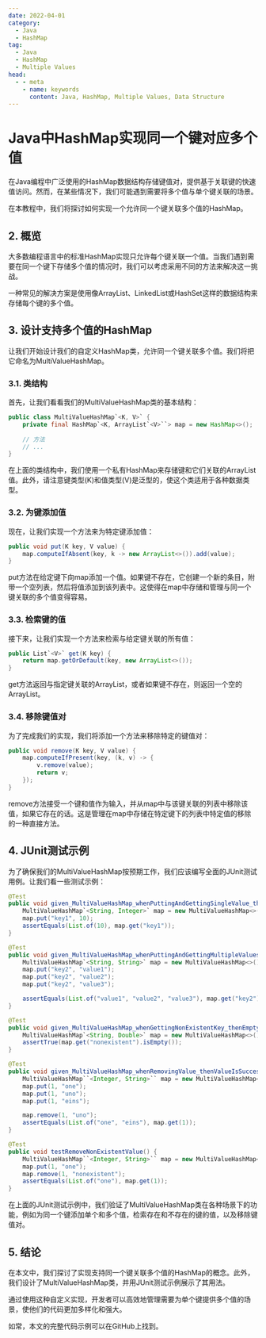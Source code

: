 ```yaml
---
date: 2022-04-01
category:
  - Java
  - HashMap
tag:
  - Java
  - HashMap
  - Multiple Values
head:
  - - meta
    - name: keywords
      content: Java, HashMap, Multiple Values, Data Structure
---
```

# Java中HashMap实现同一个键对应多个值

在Java编程中广泛使用的HashMap数据结构存储键值对，提供基于关联键的快速值访问。然而，在某些情况下，我们可能遇到需要将多个值与单个键关联的场景。

在本教程中，我们将探讨如何实现一个允许同一个键关联多个值的HashMap。

## 2. 概览
大多数编程语言中的标准HashMap实现只允许每个键关联一个值。当我们遇到需要在同一个键下存储多个值的情况时，我们可以考虑采用不同的方法来解决这一挑战。

一种常见的解决方案是使用像ArrayList、LinkedList或HashSet这样的数据结构来存储每个键的多个值。

## 3. 设计支持多个值的HashMap
让我们开始设计我们的自定义HashMap类，允许同一个键关联多个值。我们将把它命名为MultiValueHashMap。

### 3.1. 类结构
首先，让我们看看我们的MultiValueHashMap类的基本结构：

```java
public class MultiValueHashMap`<K, V>` {
    private final HashMap`<K, ArrayList`<V>``> map = new HashMap<>();
    
    // 方法
    // ...
}
```

在上面的类结构中，我们使用一个私有HashMap来存储键和它们关联的ArrayList值。此外，请注意键类型(K)和值类型(V)是泛型的，使这个类适用于各种数据类型。

### 3.2. 为键添加值
现在，让我们实现一个方法来为特定键添加值：

```java
public void put(K key, V value) {
    map.computeIfAbsent(key, k -> new ArrayList<>()).add(value);
}
```

put方法在给定键下向map添加一个值。如果键不存在，它创建一个新的条目，附带一个空列表，然后将值添加到该列表中。这使得在map中存储和管理与同一个键关联的多个值变得容易。

### 3.3. 检索键的值
接下来，让我们实现一个方法来检索与给定键关联的所有值：

```java
public List`<V>` get(K key) {
    return map.getOrDefault(key, new ArrayList<>());
}
```

get方法返回与指定键关联的ArrayList，或者如果键不存在，则返回一个空的ArrayList。

### 3.4. 移除键值对
为了完成我们的实现，我们将添加一个方法来移除特定的键值对：

```java
public void remove(K key, V value) {
    map.computeIfPresent(key, (k, v) -> {
        v.remove(value);
        return v;
    });
}
```

remove方法接受一个键和值作为输入，并从map中与该键关联的列表中移除该值，如果它存在的话。这是管理在map中存储在特定键下的列表中特定值的移除的一种直接方法。

## 4. JUnit测试示例
为了确保我们的MultiValueHashMap按预期工作，我们应该编写全面的JUnit测试用例。让我们看一些测试示例：

```java
@Test
public void given_MultiValueHashMap_whenPuttingAndGettingSingleValue_thenValueIsRetrieved() {
    MultiValueHashMap`<String, Integer>` map = new MultiValueHashMap<>();
    map.put("key1", 10);
    assertEquals(List.of(10), map.get("key1"));
}

@Test
public void given_MultiValueHashMap_whenPuttingAndGettingMultipleValues_thenAllValuesAreRetrieved() {
    MultiValueHashMap`<String, String>` map = new MultiValueHashMap<>();
    map.put("key2", "value1");
    map.put("key2", "value2");
    map.put("key2", "value3");

    assertEquals(List.of("value1", "value2", "value3"), map.get("key2"));
}

@Test
public void given_MultiValueHashMap_whenGettingNonExistentKey_thenEmptyListIsReturned() {
    MultiValueHashMap`<String, Double>` map = new MultiValueHashMap<>();
    assertTrue(map.get("nonexistent").isEmpty());
}

@Test
public void given_MultiValueHashMap_whenRemovingValue_thenValueIsSuccessfullyRemoved() {
    MultiValueHashMap``<Integer, String>`` map = new MultiValueHashMap<>();
    map.put(1, "one");
    map.put(1, "uno");
    map.put(1, "eins");

    map.remove(1, "uno");
    assertEquals(List.of("one", "eins"), map.get(1));
}

@Test
public void testRemoveNonExistentValue() {
    MultiValueHashMap``<Integer, String>`` map = new MultiValueHashMap<>();
    map.put(1, "one");
    map.remove(1, "nonexistent");
    assertEquals(List.of("one"), map.get(1));
}
```

在上面的JUnit测试示例中，我们验证了MultiValueHashMap类在各种场景下的功能，例如为同一个键添加单个和多个值，检索存在和不存在的键的值，以及移除键值对。

## 5. 结论
在本文中，我们探讨了实现支持同一个键关联多个值的HashMap的概念。此外，我们设计了MultiValueHashMap类，并用JUnit测试示例展示了其用法。

通过使用这种自定义实现，开发者可以高效地管理需要为单个键提供多个值的场景，使他们的代码更加多样化和强大。

如常，本文的完整代码示例可以在GitHub上找到。